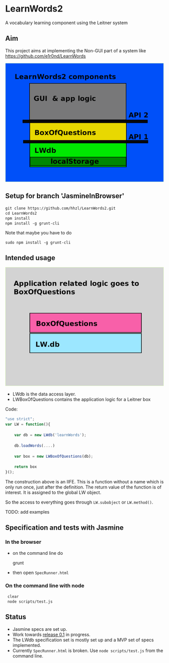 # LearnWords2
A vocabulary learning component using the Leitner system

## Aim

This project aims at implementing the Non-GUI part of a system like 
https://github.com/e1r0nd/LearnWords

![learnwords2-layers](docs/LW2-context.png)


## Setup for branch 'JasmineInBrowser'

````	
git clone https://github.com/hhzl/LearnWords2.git
cd LearnWords2
npm install
npm install -g grunt-cli
````

Note that maybe you have to do

    sudo npm install -g grunt-cli


## Intended usage

![learnwords2-layers](docs/learnwords2-layers.png)

- LWdb is the data access layer.
- LWBoxOfQuestions contains the application logic for a Leitner box


Code:

````JavaScript
"use strict";
var LW = function(){

	var db = new LWdb('learnWords');

	db.loadWords(....)

	var box = new LWBoxOfQuestions(db);

	return box
}();
````


The construction above is an IIFE.
This is a function without a name which is only run once, just after the definition.
The return value of the function is of interest. It is assigned to the global LW object.

So the access to everything goes through ``LW.subobject``  or ``LW.method()``.



 
TODO: add examples



## Specification and tests with Jasmine

### In the browser

- on the command line do

     grunt

- then open ``SpecRunner.html``


### On the command line with node

     clear
     node scripts/test.js


## Status

* Jasmine specs are set up. 
* Work towards [release 0.1](https://github.com/hhzl/LearnWords2/milestone/1) in progress. 
* The LWdb specification set is mostly set up and a MVP set of specs implemented. 
* Currently ``SpecRunner.html`` is broken. Use ``node scripts/test.js`` from the command line.

